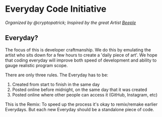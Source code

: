 # Everyday Code Initiative

*Organized by @cryptopatrick; Inspired by the great Artist [Beeple](https://www.beeple-crap.com/)*

## Everyday?
The focus of this is developer craftmanship. We do this by emulating the artist who sits down for a few hours to create a 'daily piece of art'. We hope that coding everyday will improve both speed of development and ability to gauge realistic program scope.

There are only three rules. The Everyday has to be:

1. Created from start to finish in the same day
2. Posted online before midnight, on the same day that it was created
3. Posted online where other people can access it (GitHub, Instagram, etc)

This is the Remix:
To speed up the process it's okay to remix/remake earlier Everydays.
But each new Everyday should be a standalone piece of code.

